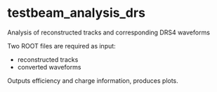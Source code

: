 # testbeam_analysis_drs
Analysis of reconstructed tracks and corresponding DRS4 waveforms

Two ROOT files are required as input:
- reconstructed tracks
- converted waveforms

Outputs efficiency and charge information, produces plots.